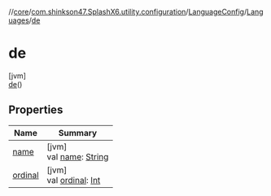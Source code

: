//[core](../../../../../index.md)/[com.shinkson47.SplashX6.utility.configuration](../../../index.md)/[LanguageConfig](../../index.md)/[Languages](../index.md)/[de](index.md)

# de

[jvm]\
[de](index.md)()

## Properties

| Name | Summary |
|---|---|
| [name](../en/index.md#-372974862%2FProperties%2F971615585) | [jvm]<br>val [name](../en/index.md#-372974862%2FProperties%2F971615585): [String](https://kotlinlang.org/api/latest/jvm/stdlib/kotlin/-string/index.html) |
| [ordinal](../en/index.md#-739389684%2FProperties%2F971615585) | [jvm]<br>val [ordinal](../en/index.md#-739389684%2FProperties%2F971615585): [Int](https://kotlinlang.org/api/latest/jvm/stdlib/kotlin/-int/index.html) |

